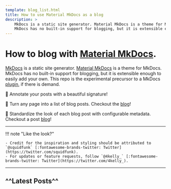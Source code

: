 ```yaml
---
template: blog_list.html
title: How to use Material MkDocs as a blog
description: > 
    MkDocs is a static site generator. Material MkDocs is a theme for MkDocs.
    MkDocs has no built-in support for blogging, but it is extensible enough to easily add your own.
---
```


# How to blog with [Material MkDocs](https://squidfunk.github.io/mkdocs-material/).

[MkDocs](https://www.mkdocs.org) is a static site generator. 
[Material MkDocs](https://squidfunk.github.io/mkdocs-material/) is a theme for MkDocs.
MkDocs has no built-in support for blogging, but it is extensible enough to easily add your own. 
This repo is the experimental precursor to a MkDocs [plugin](https://www.mkdocs.org/dev-guide/plugins/), 
if there is demand.

:rocket: Annotate your posts with a beautiful signature!

:rocket: Turn any page into a list of blog posts. Checkout the [blog](/blog)! 

:rocket: Standardize the look of each blog post with configurable metadata. Checkout a post [blog](/blog/subtopic/boring_post)! 

--- 

!!! note "Like the look?"

    - Credit for the inspiration and styling should be attributed to `@squidfunk` [:fontawesome-brands-twitter: Twitter](https://twitter.com/squidfunk).
    - For updates or feature requests, follow `@4kelly_` [:fontawesome-brands-twitter: Twitter](https://twitter.com/4kelly_).

---

## ^^Latest Posts^^
